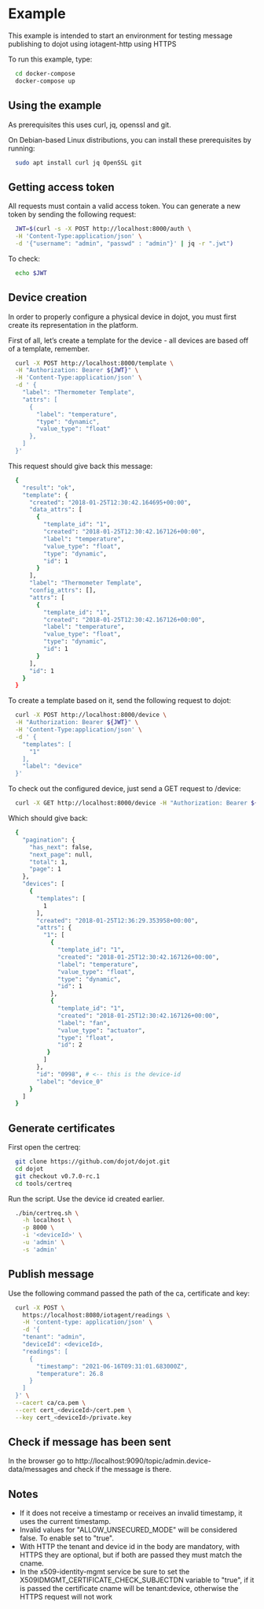 # Example

This example is intended to start an environment for testing message publishing to dojot using iotagent-http using HTTPS

To run this example, type:

```sh
  cd docker-compose
  docker-compose up
```

## Using the example

As prerequisites this uses curl, jq, openssl and git.

On Debian-based Linux distributions, you can install these prerequisites by running:

```sh
  sudo apt install curl jq OpenSSL git
```

## Getting access token

All requests must contain a valid access token. You can generate a new token by sending the following request:

```sh
  JWT=$(curl -s -X POST http://localhost:8000/auth \
  -H 'Content-Type:application/json' \
  -d '{"username": "admin", "passwd" : "admin"}' | jq -r ".jwt")
```

To check:

```sh
  echo $JWT
```

## Device creation

In order to properly configure a physical device in dojot, you must first create its representation in the platform.

First of all, let’s create a template for the device - all devices are based off of a template, remember.

```sh
  curl -X POST http://localhost:8000/template \
  -H "Authorization: Bearer ${JWT}" \
  -H 'Content-Type:application/json' \
  -d ' {
    "label": "Thermometer Template",
    "attrs": [
      {
        "label": "temperature",
        "type": "dynamic",
        "value_type": "float"
      },
    ]
  }'
```

This request should give back this message:

```sh
  {
    "result": "ok",
    "template": {
      "created": "2018-01-25T12:30:42.164695+00:00",
      "data_attrs": [
        {
          "template_id": "1",
          "created": "2018-01-25T12:30:42.167126+00:00",
          "label": "temperature",
          "value_type": "float",
          "type": "dynamic",
          "id": 1
        }
      ],
      "label": "Thermometer Template",
      "config_attrs": [],
      "attrs": [
        {
          "template_id": "1",
          "created": "2018-01-25T12:30:42.167126+00:00",
          "label": "temperature",
          "value_type": "float",
          "type": "dynamic",
          "id": 1
        }
      ],
      "id": 1
    }
  }
```

To create a template based on it, send the following request to dojot:

```sh
  curl -X POST http://localhost:8000/device \
  -H "Authorization: Bearer ${JWT}" \
  -H 'Content-Type:application/json' \
  -d ' {
    "templates": [
      "1"
    ],
    "label": "device"
  }'
```

To check out the configured device, just send a GET request to /device:

```sh
  curl -X GET http://localhost:8000/device -H "Authorization: Bearer ${JWT}"
```

Which should give back:

```sh
  {
    "pagination": {
      "has_next": false,
      "next_page": null,
      "total": 1,
      "page": 1
    },
    "devices": [
      {
        "templates": [
          1
        ],
        "created": "2018-01-25T12:36:29.353958+00:00",
        "attrs": {
          "1": [
            {
              "template_id": "1",
              "created": "2018-01-25T12:30:42.167126+00:00",
              "label": "temperature",
              "value_type": "float",
              "type": "dynamic",
              "id": 1
            },
            {
              "template_id": "1",
              "created": "2018-01-25T12:30:42.167126+00:00",
              "label": "fan",
              "value_type": "actuator",
              "type": "float",
              "id": 2
           }
          ]
        },
        "id": "0998", # <-- this is the device-id
        "label": "device_0"
      }
    ]
  }
```

## Generate certificates

First open the certreq:

```sh
  git clone https://github.com/dojot/dojot.git
  cd dojot
  git checkout v0.7.0-rc.1
  cd tools/certreq
```

Run the script. Use the device id created earlier.

```sh
  ./bin/certreq.sh \
    -h localhost \
    -p 8000 \
    -i '<deviceId>' \
    -u 'admin' \
    -s 'admin'
```

## Publish message

Use the following command passed the path of the ca, certificate and key:

```sh
  curl -X POST \
    https://localhost:8080/iotagent/readings \
    -H 'content-type: application/json' \
    -d '{
    "tenant": "admin",
    "deviceId": <deviceId>,
    "readings": [
      {
        "timestamp": "2021-06-16T09:31:01.683000Z",
        "temperature": 26.8
      }
    ]
  }' \
  --cacert ca/ca.pem \
  --cert cert_<deviceId>/cert.pem \
  --key cert_<deviceId>/private.key
```

## Check if message has been sent

In the browser go to http://localhost:9090/topic/admin.device-data/messages and check if the message is there.

## Notes

- If it does not receive a timestamp or receives an invalid timestamp, it uses the current timestamp.
- Invalid values ​​for "ALLOW_UNSECURED_MODE" will be considered false. To enable set to "true".
- With HTTP the tenant and device id in the body are mandatory, with HTTPS they are optional, but if both are passed they must match the cname.
- In the x509-identity-mgmt service be sure to set the X509IDMGMT_CERTIFICATE_CHECK_SUBJECTDN variable to "true", if it is passed the certificate cname will be tenant:device, otherwise the HTTPS request will not work

